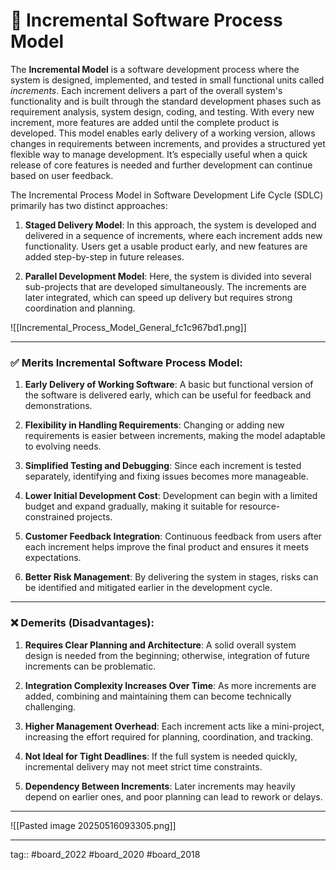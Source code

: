 # 🌼 Incremental Software Process Model

The **Incremental Model** is a software development process where the system is designed, implemented, and tested in small functional units called _increments_. Each increment delivers a part of the overall system's functionality and is built through the standard development phases such as requirement analysis, system design, coding, and testing. With every new increment, more features are added until the complete product is developed. This model enables early delivery of a working version, allows changes in requirements between increments, and provides a structured yet flexible way to manage development. It’s especially useful when a quick release of core features is needed and further development can continue based on user feedback.

The Incremental Process Model in Software Development Life Cycle (SDLC) primarily has two distinct approaches:

1. **Staged Delivery Model**: In this approach, the system is developed and delivered in a sequence of increments, where each increment adds new functionality. Users get a usable product early, and new features are added step-by-step in future releases.
   
2. **Parallel Development Model**: Here, the system is divided into several sub-projects that are developed simultaneously. The increments are later integrated, which can speed up delivery but requires strong coordination and planning.

![[Incremental_Process_Model_General_fc1c967bd1.png]]


---

### ✅ **Merits Incremental Software Process Model:**

1. **Early Delivery of Working Software**: A basic but functional version of the software is delivered early, which can be useful for feedback and demonstrations.

2. **Flexibility in Handling Requirements**: Changing or adding new requirements is easier between increments, making the model adaptable to evolving needs.

3. **Simplified Testing and Debugging**: Since each increment is tested separately, identifying and fixing issues becomes more manageable.

4. **Lower Initial Development Cost**: Development can begin with a limited budget and expand gradually, making it suitable for resource-constrained projects.

5. **Customer Feedback Integration**: Continuous feedback from users after each increment helps improve the final product and ensures it meets expectations.

6. **Better Risk Management**: By delivering the system in stages, risks can be identified and mitigated earlier in the development cycle.

--- 

### ❌ **Demerits (Disadvantages):**

1. **Requires Clear Planning and Architecture**: A solid overall system design is needed from the beginning; otherwise, integration of future increments can be problematic.

2. **Integration Complexity Increases Over Time**: As more increments are added, combining and maintaining them can become technically challenging.

3. **Higher Management Overhead**: Each increment acts like a mini-project, increasing the effort required for planning, coordination, and tracking.

4. **Not Ideal for Tight Deadlines**: If the full system is needed quickly, incremental delivery may not meet strict time constraints.

5. **Dependency Between Increments**: Later increments may heavily depend on earlier ones, and poor planning can lead to rework or delays.

---

![[Pasted image 20250516093305.png]]

---

tag::  #board_2022 #board_2020 #board_2018 
